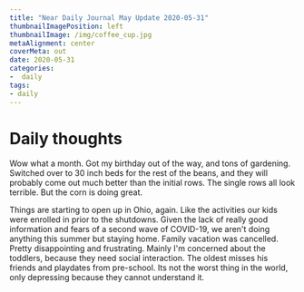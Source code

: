 ```yaml
---
title: "Near Daily Journal May Update 2020-05-31"
thumbnailImagePosition: left
thumbnailImage: /img/coffee_cup.jpg
metaAlignment: center
coverMeta: out
date: 2020-05-31
categories:
-  daily
tags:
- daily
---
```


# Daily thoughts

Wow what a month.  Got my birthday out of the way, and tons of gardening. Switched over to 30 inch beds for the rest of the beans, and they will probably come out much better than the initial rows.  The single rows all look terrible.  But the corn is doing great. 

Things are starting to open up in Ohio, again. Like the activities our kids were enrolled in prior to the shutdowns.  Given the lack of really good information and fears of a second wave of COVID-19, we aren't doing anything this summer but staying home. Family vacation was cancelled.  Pretty disappointing and frustrating. Mainly I'm concerned about the toddlers, because they need social interaction. The oldest misses his friends and playdates from pre-school.  Its not the worst thing in the world, only depressing because they cannot understand it. 
